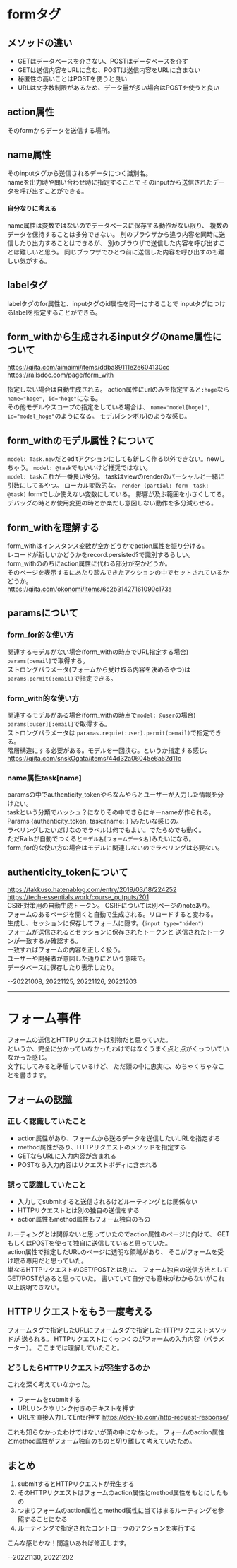 # formタグ

## メソッドの違い  
* GETはデータベースを介さない、POSTはデータベースを介す  
* GETは送信内容をURLに含む、POSTは送信内容をURLに含まない  
* 秘匿性の高いことはPOSTを使うと良い  
* URLは文字数制限があるため、データ量が多い場合はPOSTを使うと良い  

## action属性  
そのformからデータを送信する場所。  

## name属性  
そのinputタグから送信されるデータにつく識別名。  
nameを出力時や問い合わせ時に指定することで
そのinputから送信されたデータを呼び出すことができる。  

#### 自分なりに考える  
name属性は変数ではないのでデータベースに保存する動作がない限り、
複数のデータを保持することは多分できない。
別のブラウザから違う内容を同時に送信したり出力することはできるが、
別のブラウザで送信した内容を呼び出すことは難しいと思う。
同じブラウザでひとつ前に送信した内容を呼び出すのも難しい気がする。  

## labelタグ
labelタグのfor属性と、inputタグのid属性を同一にすることで
inputタグにつけるlabelを指定することができる。  

## form_withから生成されるinputタグのname属性について  
https://qiita.com/aimaimi/items/ddba89111e2e604130cc  
https://railsdoc.com/page/form_with  

指定しない場合は自動生成される。
action属性にurlのみを指定すると`:hoge`なら`name="hoge", id="hoge"`になる。  
その他モデルやスコープの指定をしている場合は、
`name="model[hoge]", id="model_hoge"`のようになる。 
モデル[シンボル]のような感じ。  

## form_withのモデル属性？について
`model: Task.new`だとeditアクションにしても新しく作る以外できない。newしちゃう。
`model: @task`でもいいけど推奨ではない。  
`model: task`これが一番良い多分。
    taskはviewのrenderのパーシャルと一緒に引数にしてるやつ。
    ローカル変数的な。
    `render (partial: form　task: @task)`
    formでしか使えない変数にしている。
    影響が及ぶ範囲を小さくしてる。
    デバッグの時とか使用変更の時とか楽だし意図しない動作を多分減らせる。  

## form_withを理解する
form_withはインスタンス変数が空かどうかでaction属性を振り分ける。  
レコードが新しいかどうかをrecord.persisted?で識別するらしい。  
form_withののちにaction属性に代わる部分が空かどうか。  
そのページを表示するにあたり踏んできたアクションの中でセットされているかどうか。  
https://qiita.com/okonomi/items/6c2b31427161090c173a 

## paramsについて
### form_for的な使い方
関連するモデルがない場合(form_withの時点でURL指定する場合)  
`params[:email]`で取得する。  
ストロングパラメータ(フォームから受け取る内容を決めるやつ)は
`params.permit(:email)`で指定できる。  
### form_with的な使い方
関連するモデルがある場合(form_withの時点で`model: @user`の場合)  
`params[:user][:email]`で取得する。  
ストロングパラメータは
`paramas.requie(:user).permit(:email)`で指定できる。  
階層構造にする必要がある。モデルを一回挟む。というか指定する感じ。  
https://qiita.com/snskOgata/items/44d32a06045e6a52d11c  
### name属性task[name]
paramsの中でauthenticity_tokenやらなんやらとユーザーが入力した情報を分けたい。  
taskという分類でハッシュ？になりその中でさらにキーnameが作られる。  
Params {authenticity_token, task:{name: } }みたいな感じの。  
ラベリングしたいだけなのでラベルは何でもよい。でたらめでも動く。  
ただRailsが自動でつくると`モデル名[フォームデータ名]`みたいになる。  
form_for的な使い方の場合はモデルに関連しないのでラべリングは必要ない。  

## authenticity_tokenについて
https://takkuso.hatenablog.com/entry/2019/03/18/224252  
https://tech-essentials.work/course_outputs/201  
CSRF対策用の自動生成トークン。 
CSRFについては別ページのnoteあり。  
フォームのあるページを開くと自動で生成される。リロードすると変わる。  
生成し、セッションに保存してフォームに隠す。(`input type="hiden"`)  
フォームが送信されるとセッションに保存されたトークンと
送信されたトークンが一致するか確認する。  
一致すればフォームの内容を正しく扱う。  
ユーザーや開発者が意図した通りにという意味で。  
データベースに保存したり表示したり。  



--20221008, 20221125, 20221126, 20221203

---

# フォーム事件
フォームの送信とHTTPリクエストは別物だと思っていた。  
というか、完全に分かっていなかったわけではなくうまく点と点がくっついていなかった感じ。  
文字にしてみると矛盾しているけど、
ただ頭の中に忠実に、めちゃくちゃなことを書きます。  

## フォームの認識
### 正しく認識していたこと
* action属性があり、フォームから送るデータを送信したいURLを指定する
* method属性があり、HTTPリクエストのメソッドを指定する
* GETならURLに入力内容が含まれる
* POSTなら入力内容はリクエストボディに含まれる  
### 誤って認識していたこと
* 入力してsubmitすると送信されるけどルーティングとは関係ない
* HTTPリクエストとは別の独自の送信をする
* action属性もmethod属性もフォーム独自のもの

ルーティングとは関係ないと思っていたのでaction属性のページに向けて、
GETもしくはPOSTを使って独自に送信していると思っていた。  
action属性で指定したURLのページに透明な領域があり、
そこがフォームを受け取る専用だと思っていた。  
単なるHTTPリクエストのGET/POSTとは別に、
フォーム独自の送信方法としてGET/POSTがあると思っていた。
書いていて自分でも意味がわからないがこれ以上説明できない。

## HTTPリクエストをもう一度考える
フォームタグで指定したURLにフォームタグで指定したHTTPリクエストメソッドが
送られる。
HTTPリクエストにくっつくのがフォームの入力内容（パラメーター）。
ここまでは理解していたこと。
### どうしたらHTTPリクエストが発生するのか
これを深く考えていなかった。
* フォームをsubmitする
* URLリンクやリンク付きのテキストを押す
* URLを直接入力してEnter押す
https://dev-lib.com/http-request-response/  

これも知らなかったわけではないが頭の中になかった。
フォームのaction属性とmethod属性がフォーム独自のものと切り離して考えていたため。  


## まとめ
1. submitするとHTTPリクエストが発生する
2. そのHTTPリクエストはフォームのaction属性とmethod属性をもとにしたもの
3. つまりフォームのaction属性とmethod属性に当てはまるルーティングを参照することになる
4. ルーティングで指定されたコントローラのアクションを実行する

こんな感じかな！間違いあれば修正します。

--20221130, 20221202